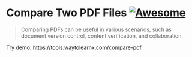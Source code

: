 # Compare Two PDF Files [![Awesome](https://cdn.rawgit.com/sindresorhus/awesome/d7305f38d29fed78fa85652e3a63e154dd8e8829/media/badge.svg)](https://github.com/sindresorhus/awesome)

>Comparing PDFs can be useful in various scenarios, such as document version control, content verification, and collaboration.

Try demo: https://tools.waytolearnx.com/compare-pdf
